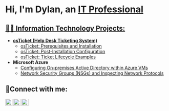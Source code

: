 <h1>Hi, I'm Dylan, an <a href="https://linkedin.com/in/dylanavenarius">IT Professional</h1>

<h2>👨‍💻 Information Technology Projects:</h2>

- <b>osTicket (Help Desk Ticketing System)</b>
  - [osTicket: Prerequisites and Installation](https://github.com/dylanavenarius/osticket-prereqs)
  - [osTicket: Post-Installation Configuration](https://github.com/dylanavenarius/post-install-config)
  - [osTicket: Ticket Lifecycle Examples](https://github.com/dylanavenarius/ticket-lifecycle)
- <b>Microsoft Azure</b>
  - [Configuring On-premises Active Directory within Azure VMs](https://github.com/dylanavenarius/configure-ad)
  - [Network Security Groups (NSGs) and Inspecting Network Protocols](https://github.com/dylanavenarius/azure-network-protocols)

<h2>🤳Connect with me:</h2>

[<img align="left" alt="Josh | Twitter" width="22px" src="https://cdn.jsdelivr.net/npm/simple-icons@v3/icons/twitter.svg" />][twitter]
[<img align="left" alt="Josh | LinkedIn" width="22px" src="https://cdn.jsdelivr.net/npm/simple-icons@v3/icons/linkedin.svg" />][linkedin]
[<img align="left" alt="Josh | Instagram" width="22px" src="https://cdn.jsdelivr.net/npm/simple-icons@v3/icons/instagram.svg" />][instagram]

[twitter]: https://twitter.com/
[instagram]: https://www.instagram.com/dylan.ave
[linkedin]: https://linkedin.com/in/dylanavenarius
